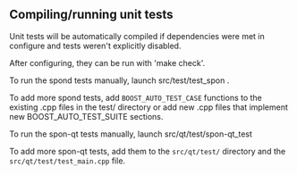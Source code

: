 Compiling/running unit tests
------------------------------------

Unit tests will be automatically compiled if dependencies were met in configure
and tests weren't explicitly disabled.

After configuring, they can be run with 'make check'.

To run the spond tests manually, launch src/test/test_spon .

To add more spond tests, add `BOOST_AUTO_TEST_CASE` functions to the existing
.cpp files in the test/ directory or add new .cpp files that
implement new BOOST_AUTO_TEST_SUITE sections.

To run the spon-qt tests manually, launch src/qt/test/spon-qt_test

To add more spon-qt tests, add them to the `src/qt/test/` directory and
the `src/qt/test/test_main.cpp` file.
